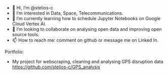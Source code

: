 - 👋 Hi, I’m @stelios-c
- 👀 I’m interested in Data, Space, Telecommunications. 
- 🌱 I’m currently learning how to schedule Jupyter Notebooks on Google Cloud Vertex AI.
- 💞️ I’m looking to collaborate on analysing open data and improving open source tools.
- 📫 How to reach me: comment on github or message me on Linked In.

Portfolio:
- My project for webscraping, cleaning and analysing GPS disruption data https://github.com/stelios-c/GPS_analysis
<!---
stelios-c/stelios-c is a ✨ special ✨ repository because its `README.md` (this file) appears on your GitHub profile.
You can click the Preview link to take a look at your changes.
--->
